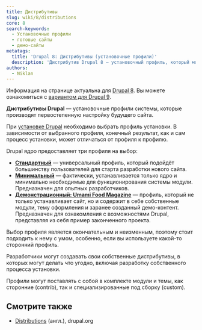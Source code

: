 ```yaml
---
title: Дистрибутивы
slug: wiki/8/distributions
core: 8
search-keywords:
  - Установочные профили
  - готовые сайты
  - демо-сайты
metatags:
  title: 'Drupal 8: Дистрибутивы (установочные профили)'
  description: 'Дистрибутив Drupal 8 — установочный профиль, который может устанавливать готовые сайты с предустановленными настройками.'
authors:
  - Niklan
---
```


<Aside type="deprecated">

Информация на странице актуальна для [Drupal 8](../index.md). Вы можете ознакомиться с [вариантом для Drupal 9](../../9/distributions/index.md).

</Aside>

**Дистрибутивы Drupal** — установочные профили системы, которые производят первостепенную настройку будущего сайта.

При [установке Drupal](../installation/index.md) необходимо выбрать профиль установки. В зависимости от выбранного профиля, конечный результат, как и сам процесс установки, может отличаться от профиля к профилю.

Drupal ядро предоставляет три профиля на выбор:

- [**Стандартный**](standard/index.md) — универсальный профиль, который подойдёт большинству пользователей для старта разработки нового сайта.
- [**Минимальный**](minimal/index.md) — фактически, устанавливается только ядро и минимально необходимые для функционирования системы модули. Предназначен для опытных разработчиков.
- [**Демонстрационный: Umami Food Magazine**](demo-umami/index.md) — профиль, который не только устанавливает сайт, но и содержит в себе собственные модули, тему оформления и заранее созданный демо-контент. Предназначен для ознакомления с возможностями Drupal, представляя из себя пример законченного проекта.

Выбор профиля является окончательным и неизменным, поэтому стоит подходить к нему с умом, особенно, если вы используете какой-то сторонний профиль.

Разработчики могут создавать свои собственные дистрибутивы, в которых могут делать что угодно, включая разработку собственного процесса установки.

Профили могут поставлять с собой в комплекте модули и темы, как сторонние (contrib), так и специализированные под сборку (custom).

## Смотрите также

- [Distributions](https://www.drupal.org/docs/8/distributions) (англ.), drupal.org